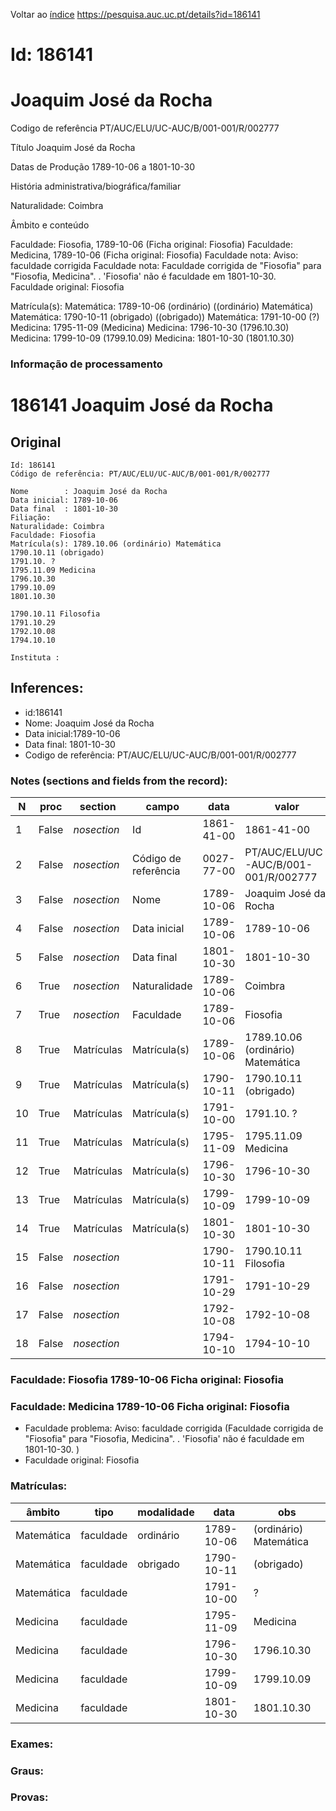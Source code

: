 
Voltar ao [índice](00%20Lista.md)
https://pesquisa.auc.uc.pt/details?id=186141

# Id: 186141
# Joaquim José da Rocha

Codigo de referência
PT/AUC/ELU/UC-AUC/B/001-001/R/002777

Título
Joaquim José da Rocha

Datas de Produção
1789-10-06 a 1801-10-30

História administrativa/biográfica/familiar

Naturalidade: Coimbra


Âmbito e conteúdo

Faculdade: Fiosofia, 1789-10-06  (Ficha original: Fiosofia)
Faculdade: Medicina, 1789-10-06  (Ficha original: Fiosofia)
Faculdade nota: Aviso: faculdade corrigida
Faculdade nota: Faculdade corrigida de "Fiosofia" para "Fiosofia, Medicina". . 'Fiosofia' não é faculdade em 1801-10-30.  
Faculdade original: Fiosofia

Matrícula(s):
Matemática: 1789-10-06 (ordinário) ((ordinário) Matemática)
Matemática: 1790-10-11 (obrigado) ((obrigado))
Matemática: 1791-10-00 (?)
Medicina: 1795-11-09 (Medicina)
Medicina: 1796-10-30 (1796.10.30)
Medicina: 1799-10-09 (1799.10.09)
Medicina: 1801-10-30 (1801.10.30)


### Informação de processamento
# 186141 Joaquim José da Rocha

## Original
```
Id: 186141
Código de referência: PT/AUC/ELU/UC-AUC/B/001-001/R/002777

Nome        : Joaquim José da Rocha
Data inicial: 1789-10-06
Data final  : 1801-10-30
Filiação: 
Naturalidade: Coimbra
Faculdade: Fiosofia
Matrícula(s): 1789.10.06 (ordinário) Matemática
1790.10.11 (obrigado) 
1791.10. ?
1795.11.09 Medicina
1796.10.30
1799.10.09
1801.10.30

1790.10.11 Filosofia
1791.10.29
1792.10.08
1794.10.10

Instituta : 

```
## Inferences:
* id:186141
* Nome: Joaquim José da Rocha
* Data inicial:1789-10-06
* Data final: 1801-10-30
* Codigo de referência: PT/AUC/ELU/UC-AUC/B/001-001/R/002777

### Notes (sections and fields from the record):
|N   |proc   |section      |campo                 |data        |valor                                 |obs         |
|----|-------|-------------|----------------------|------------|--------------------------------------|------------|
|1   |False  |*nosection*  |Id                    |1861-41-00  |1861-41-00                            |186141      |
|2   |False  |*nosection*  |Código de referência  |0027-77-00  |PT/AUC/ELU/UC-AUC/B/001-001/R/002777  |            |
|3   |False  |*nosection*  |Nome                  |1789-10-06  |Joaquim José da Rocha                 |            |
|4   |False  |*nosection*  |Data inicial          |1789-10-06  |1789-10-06                            |1789-10-06  |
|5   |False  |*nosection*  |Data final            |1801-10-30  |1801-10-30                            |1801-10-30  |
|6   |True   |*nosection*  |Naturalidade          |1789-10-06  |Coimbra                               |            |
|7   |True   |*nosection*  |Faculdade             |1789-10-06  |Fiosofia                              |            |
|8   |True   |Matrículas   |Matrícula(s)          |1789-10-06  |1789.10.06 (ordinário) Matemática     |            |
|9   |True   |Matrículas   |Matrícula(s)          |1790-10-11  |1790.10.11 (obrigado)                 |            |
|10  |True   |Matrículas   |Matrícula(s)          |1791-10-00  |1791.10. ?                            |            |
|11  |True   |Matrículas   |Matrícula(s)          |1795-11-09  |1795.11.09 Medicina                   |            |
|12  |True   |Matrículas   |Matrícula(s)          |1796-10-30  |1796-10-30                            |1796.10.30  |
|13  |True   |Matrículas   |Matrícula(s)          |1799-10-09  |1799-10-09                            |1799.10.09  |
|14  |True   |Matrículas   |Matrícula(s)          |1801-10-30  |1801-10-30                            |1801.10.30  |
|15  |False  |*nosection*  |                      |1790-10-11  |1790.10.11 Filosofia                  |            |
|16  |False  |*nosection*  |                      |1791-10-29  |1791-10-29                            |1791.10.29  |
|17  |False  |*nosection*  |                      |1792-10-08  |1792-10-08                            |1792.10.08  |
|18  |False  |*nosection*  |                      |1794-10-10  |1794-10-10                            |1794.10.10  |
### Faculdade: Fiosofia 1789-10-06 Ficha original: Fiosofia
### Faculdade: Medicina 1789-10-06 Ficha original: Fiosofia
* Faculdade problema: Aviso: faculdade corrigida (Faculdade corrigida de "Fiosofia" para "Fiosofia, Medicina". . 'Fiosofia' não é faculdade em 1801-10-30.  )
* Faculdade original: Fiosofia

### Matrículas:
|âmbito      |tipo       |modalidade |data        |obs                     |
|------------|-----------|-----------|------------|------------------------|
|Matemática  |faculdade  |ordinário  |1789-10-06  |(ordinário) Matemática  |
|Matemática  |faculdade  |obrigado   |1790-10-11  |(obrigado)              |
|Matemática  |faculdade  |           |1791-10-00  |?                       |
|Medicina    |faculdade  |           |1795-11-09  |Medicina                |
|Medicina    |faculdade  |           |1796-10-30  |1796.10.30              |
|Medicina    |faculdade  |           |1799-10-09  |1799.10.09              |
|Medicina    |faculdade  |           |1801-10-30  |1801.10.30              |

### Exames:

### Graus:

### Provas:


